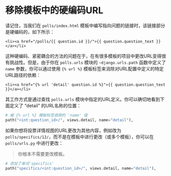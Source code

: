 # 移除模板中的硬编码URL

请记住，当我们在 `polls/index.html` 模板中编写指向问题的链接时，该链接部分是硬编码的，如下所示：

```html+django
<li><a href="/polls/{{ question.id }}/">{{ question.question_text }}</a></li>
```

这种硬编码、紧密耦合的方法的问题在于，在有很多模板的项目中更改URL变得很有挑战性。但是，由于你在 `polls.urls` 模块的 `~django.urls.path` 函数中定义了 `name` 参数，你可以通过使用 `{% url %}` 模板标签来消除对URL配置中定义的特定URL路径的依赖：

```html+django
<li><a href="{% url 'detail' question.id %}">{{ question.question_text }}</a></li>
```

其工作方式是通过查找 `polls.urls` 模块中指定的URL定义。你可以确切地看到下面定义了 “detail” 的URL名称的位置：

```python
# 被 {% url %} 模板标签调用的 'name' 值
path("<int:question_id>/", views.detail, name="detail"),
```

如果你想将投票详情视图的URL更改为其他内容，例如改为 `polls/specifics/12/`，而不是在模板中进行更改（或多个模板），你可以在 `polls/urls.py` 中进行更改：

> 你根本不需要更改模板。

```python
# 添加了单词'specifics'
path("specifics/<int:question_id>/", views.detail, name="detail"),
```
